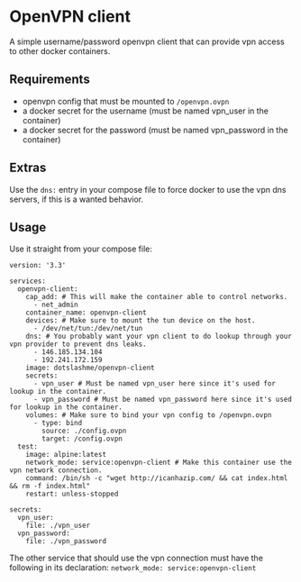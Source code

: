 # OpenVPN client

A simple username/password openvpn client that can provide vpn access to other docker containers.

## Requirements

- openvpn config that must be mounted to `/openvpn.ovpn`
- a docker secret for the username (must be named vpn_user in the container)
- a docker secret for the password (must be named vpn_password in the container)

## Extras

Use the `dns:` entry in your compose file to force docker to use the vpn dns servers, if this is a wanted behavior.

## Usage

Use it straight from your compose file:

```
version: '3.3'

services:
  openvpn-client:
    cap_add: # This will make the container able to control networks.
      - net_admin
    container_name: openvpn-client
    devices: # Make sure to mount the tun device on the host.
      - /dev/net/tun:/dev/net/tun
    dns: # You probably want your vpn client to do lookup through your vpn provider to prevent dns leaks.
      - 146.185.134.104
      - 192.241.172.159
    image: dotslashme/openvpn-client
    secrets:
      - vpn_user # Must be named vpn_user here since it's used for lookup in the container.
      - vpn_password # Must be named vpn_password here since it's used for lookup in the container.
    volumes: # Make sure to bind your vpn config to /openvpn.ovpn
      - type: bind
        source: ./config.ovpn
        target: /config.ovpn
  test:
    image: alpine:latest
    network_mode: service:openvpn-client # Make this container use the vpn network connection.
    command: /bin/sh -c "wget http://icanhazip.com/ && cat index.html && rm -f index.html"
    restart: unless-stopped

secrets:
  vpn_user:
    file: ./vpn_user
  vpn_password:
    file: ./vpn_password
```

The other service that should use the vpn connection must have the following in its declaration:
`network_mode: service:openvpn-client`